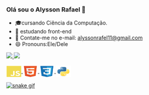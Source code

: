 ### Olá sou o Alysson Rafael  👋

- 🎓cursando Ciência da Computação.
- 📖 estudando front-end
- 💬 Contate-me no e-mail: alyssonrafel11@gmail.com
- 😄 Pronouns:Ele/Dele

<div>
<a href="https://github.com/alyssonrafael">
<img height="180" src="https://github-readme-stats.vercel.app/api?username=alyssonrafael&show_icons=true&theme=tokyonight&include_all_commits=true&count_private-true"/>
<img height="180" src="https://github-readme-stats.vercel.app/api/top-langs/?username=alyssonrafael&layout=compact&langs_count=16&theme=tokyonight"/>
</div>
  
<div style="display: inline_block"><br>
  <img align="center" alt="Rafa-Js" height="30" width="40" src="https://raw.githubusercontent.com/devicons/devicon/master/icons/javascript/javascript-plain.svg">
  <img align="center" alt="Rafa-HTML" height="30" width="40" src="https://raw.githubusercontent.com/devicons/devicon/master/icons/html5/html5-original.svg">
  <img align="center" alt="Rafa-CSS" height="30" width="40" src="https://raw.githubusercontent.com/devicons/devicon/master/icons/css3/css3-original.svg">
  <img align="center" alt="Rafa-Python" height="30" width="40" src="https://raw.githubusercontent.com/devicons/devicon/master/icons/python/python-original.svg">
</div>
  
![snake gif](https://github.com/alyssonrafael/alyssonrafael/blob/output/github-contribution-grid-snake.svg)
  
